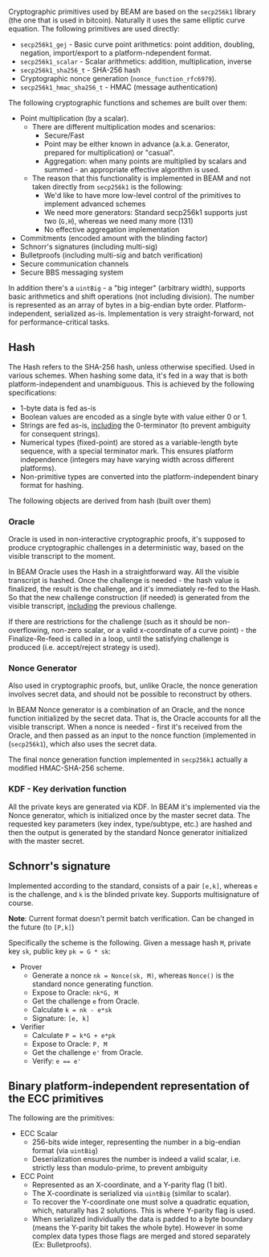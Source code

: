 Cryptographic primitives used by BEAM are based on the `secp256k1` library (the one that is used in bitcoin). Naturally it uses the same elliptic curve equation. The following primitives are used directly:

* `secp256k1_gej` - Basic curve point arithmetics: point addition, doubling, negation, import/export to a platform-ndependent format.
* `secp256k1_scalar` - Scalar arithmetics: addition, multiplication, inverse
* `secp256k1_sha256_t` - SHA-256 hash
* Cryptographic nonce generation (`nonce_function_rfc6979`).
* `secp256k1_hmac_sha256_t` - HMAC (message authentication)

The following cryptographic functions and schemes are built over them:

* Point multiplication (by a scalar).
  * There are different multiplication modes and scenarios:
    * Secure/Fast
    * Point may be either known in advance (a.k.a. Generator, prepared for multiplication) or "casual".
    * Aggregation: when many points are multiplied by scalars and summed - an appropriate effective algorithm is used.
  * The reason that this functionality is implemented in BEAM and not taken directly from `secp256k1` is the following:
    * We'd like to have more low-level control of the primitives to implement advanced schemes
    * We need more generators: Standard secp256k1 supports just two (`G,H`), whereas we need many more (131)
    * No effective aggregation implementation
 * Commitments (encoded amount with the blinding factor)
 * Schnorr's signatures (including multi-sig)
 * Bulletproofs (including multi-sig and batch verification)
 * Secure communication channels
 * Secure BBS messaging system

In addition there's a `uintBig` - a "big integer" (arbitrary width), supports basic arithmetics and shift operations (not including division). The number is represented as an array of bytes in a big-endian byte order. Platform-independent, serialized as-is.
Implementation is very straight-forward, not for performance-critical tasks.

## Hash

The Hash refers to the SHA-256 hash, unless otherwise specified. Used in various schemes. When hashing some data, it's fed in a way that is both platform-independent and unambiguous. This is achieved by the following specifications:

* 1-byte data is fed as-is
* Boolean values are encoded as a single byte with value either 0 or 1.
* Strings are fed as-is, <u>including</u> the 0-terminator (to prevent ambiguity for consequent strings).
* Numerical types (fixed-point) are stored as a variable-length byte sequence, with a special terminator mark. This ensures platform independence (integers may have varying width across different platforms).
* Non-primitive types are converted into the platform-independent binary format for hashing.

The following objects are derived from hash (built over them)

### Oracle

Oracle is used in non-interactive cryptographic proofs, it's supposed to produce cryptographic challenges in a deterministic way, based on the visible transcript to the moment.

In BEAM Oracle uses the Hash in a straightforward way. All the visible transcript is hashed. Once the challenge is needed - the hash value is finalized, the result is the challenge, and it's immediately re-fed to the Hash. So that the new challenge construction (if needed) is generated from the visible transcript, <u>including</u> the previous challenge.

If there are restrictions for the challenge (such as it should be non-overflowing, non-zero scalar, or a valid x-coordinate of a curve point) - the Finalize-Re-feed is called in a loop, until the satisfying challenge is produced (i.e. accept/reject strategy is used).

### Nonce Generator

Also used in cryptographic proofs, but, unlike Oracle, the nonce generation involves secret data, and should not be possible to reconstruct by others.

In BEAM Nonce generator is a combination of an Oracle, and the nonce function initialized by the secret data. That is, the Oracle accounts for all the visible transcript. When a nonce is needed - first it's received from the Oracle, and then passed as an input to the nonce function (implemented in (`secp256k1`), which also uses the secret data.

The final nonce generation function implemented in `secp256k1` actually a modified HMAC-SHA-256 scheme.

### KDF - Key derivation function

All the private keys are generated via KDF. In BEAM it's implemented via the Nonce generator, which is initialized once by the master secret data. The requested key parameters (key index, type/subtype, etc.) are hashed and then the output is generated by the standard Nonce generator initialized with the master secret.

## Schnorr's signature

Implemented according to the standard, consists of a pair `[e,k]`, whereas `e` is the challenge, and `k` is the blinded private key. Supports multisignature of course.

**Note**: Current format doesn't permit batch verification. Can be changed in the future (to `[P,k]`)

Specifically the scheme is the following. Given a message hash `M`, private key `sk`, public key `pk = G * sk`:

* Prover
  * Generate a nonce `nk = Nonce(sk, M)`, whereas `Nonce()` is the standard nonce generating function.
  * Expose to Oracle: `nk*G, M`
  * Get the challenge `e` from Oracle.
  * Calculate `k = nk - e*sk`
  * Signature: `[e, k]`
* Verifier
  * Calculate `P = k*G + e*pk`
  * Expose to Oracle: `P, M`
  * Get the challenge `e'` from Oracle.
  * Verify: `e == e'`


## Binary platform-independent representation of the ECC primitives

The following are the primitives:

* ECC Scalar
  * 256-bits wide integer, representing the number in a big-endian format (via `uintBig`)
  * Deserialization ensures the number is indeed a valid scalar, i.e. strictly less than modulo-prime, to prevent ambiguity
* ECC Point
  * Represented as an X-coordinate, and a Y-parity flag (1 bit).
  * The X-coordinate is serialized via `uintBig` (similar to scalar).
  * To recover the Y-coordinate one must solve a quadratic equation, which, naturally has 2 solutions. This is where Y-parity flag is used.
  * When serialized individually the data is padded to a byte boundary (means the Y-parity bit takes the whole byte). However in some complex data types those flags are merged and stored separately (Ex: Bulletproofs).
